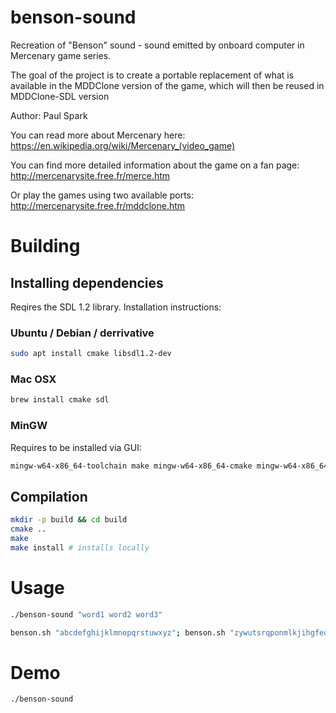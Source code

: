 # benson-sound
Recreation of "Benson" sound - sound emitted by onboard computer in Mercenary game series. 

The goal of the project is to create a portable replacement of what is available in the MDDClone version of the game, which will then be reused in MDDClone-SDL version

Author: Paul Spark

You can read more about Mercenary here:
https://en.wikipedia.org/wiki/Mercenary_(video_game)

You can find more detailed information about the game on a fan page:
http://mercenarysite.free.fr/merce.htm

Or play the games using two available ports:
http://mercenarysite.free.fr/mddclone.htm

# Building

## Installing dependencies 

Reqires the SDL 1.2 library. 
Installation instructions:

### Ubuntu / Debian / derrivative

```bash
sudo apt install cmake libsdl1.2-dev
```

### Mac OSX

```bash
brew install cmake sdl
```

### MinGW

Requires to be installed via GUI:

```bash
mingw-w64-x86_64-toolchain make mingw-w64-x86_64-cmake mingw-w64-x86_64-SDL
```

## Compilation

```bash
mkdir -p build && cd build
cmake ..
make
make install # installs locally
```

# Usage

```bash
./benson-sound "word1 word2 word3"
```

```bash
benson.sh "abcdefghijklmnopqrstuwxyz"; benson.sh "zywutsrqponmlkjihgfedcba"
```

# Demo

```bash
./benson-sound
```

